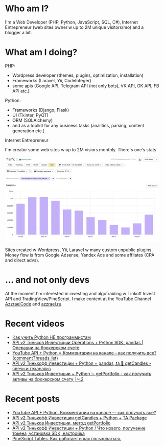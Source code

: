 # Who am I?

I'm a Web Developer (PHP, Python, JavaScript, SQL, C#), Internet Entrepreneur (web sites owner w up to 2M unique visitors/mo) and a blogger a bit.

# What am I doing?

PHP:
- Wordpress developer (themes, plugins, optimization, installation) 
- Frameworks (Laravel, Yii, CodeInteger)
- some apis (Google API, Telegram API (not only bots), VK API, OK API, FB API etc.)

Python:
- Frameworks (Django, Flask)
- UI (Tkinter, PyQT)
- ORM (SQLAlchemy)
- and as a toolkit for any business tasks (analitics, parsing, content generation etc.)

Internet Entrepreneur

I'm creator some web sites w up to 2M visiors monthly. There's one's stats

![Unique visitors in 2021](https://github.com/AzzraelCode/AzzraelCode/blob/main/images/n.jpg?raw=true)

Sites created w Wordpress, Yii, Laravel w many custom unpublic plugins. Money flow is from Google Adsense, Yandex Ads and some affilates (CPA and direct advs).

# ... and not only devs

At the moment I'm interested in investing and algotraiding w Tinkoff Invest API and TradingView/PineScript. I make content at the YouTube Channel [AzzraelCode](https://www.youtube.com/channel/UCf6kozNejHoQuFhBDB8cfxA) and [azzrael.ru](https://azzrael.ru). 

# Recent videos

<!-- AZZCODEYT:START -->
- [Как учить Python НЕ программистам](https://www.youtube.com/watch?v=vlYHr9W2kIg)
- [API v2 Тиньков Инвестиции Operations + Python SDK, pandas | Операции на брокерском счете](https://www.youtube.com/watch?v=DxqeiwWZI4w)
- [YouTube API + Python = Комментарии на канале - как получить все? &lpar;commentThreads.list&rpar;](https://www.youtube.com/watch?v=h1ieaSV5AUk)
- [API v2 Тинькофф Инвестиции + Python + pandas, ta 🏓 getCandles - свечи и теханализ](https://www.youtube.com/watch?v=jJQJgfmJJ2s)
- [API v2 Тиньков Инвестиции + Python 💥 getPortfolio - как получить активы на брокерском счету | ч.2](https://www.youtube.com/watch?v=sHu6CxzAmWA)
<!-- AZZCODEYT:END -->


# Recent posts

<!-- AZZRAELRU:START -->
- [YouTube API + Python. Комментарии на канале — как получить все?](https://azzrael.ru/youtube-api-python-channel-comments)
- [API v2 Тинькофф Инвестиции getCandles + Python + TA Package](https://azzrael.ru/api-v2-tinkoff-invest-get-candles-python)
- [API v2 Тиньков Инвестиции, метод getPortfolio](https://azzrael.ru/api-v2-tinkov-invest-getportfolio)
- [API v2 Тинькофф Инвестиции + Python  / Что нового, получение токена, установка SDK, настройка](https://azzrael.ru/api-v2-tinkoff-invest)
- [PineScript Tables. Как работает и как пользоваться.](https://azzrael.ru/pinescript-tables)
<!-- AZZRAELRU:END -->

